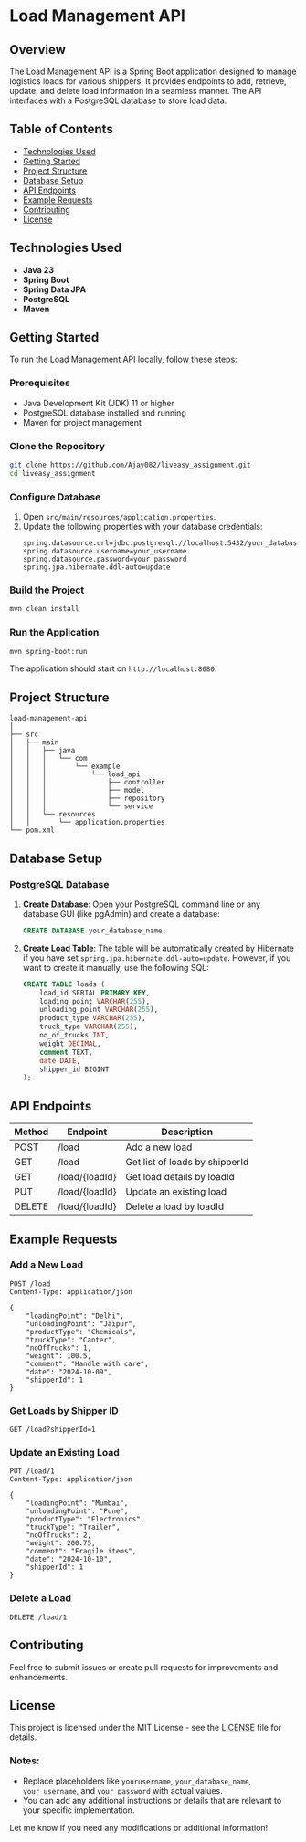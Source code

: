# Load Management API

## Overview
The Load Management API is a Spring Boot application designed to manage logistics loads for various shippers. It provides endpoints to add, retrieve, update, and delete load information in a seamless manner. The API interfaces with a PostgreSQL database to store load data.

## Table of Contents
- [Technologies Used](#technologies-used)
- [Getting Started](#getting-started)
- [Project Structure](#project-structure)
- [Database Setup](#database-setup)
- [API Endpoints](#api-endpoints)
- [Example Requests](#example-requests)
- [Contributing](#contributing)
- [License](#license)

## Technologies Used
- **Java 23**
- **Spring Boot**
- **Spring Data JPA**
- **PostgreSQL**
- **Maven**

## Getting Started
To run the Load Management API locally, follow these steps:

### Prerequisites
- Java Development Kit (JDK) 11 or higher
- PostgreSQL database installed and running
- Maven for project management

### Clone the Repository
```bash
git clone https://github.com/Ajay082/liveasy_assignment.git
cd liveasy_assignment
```

### Configure Database
1. Open `src/main/resources/application.properties`.
2. Update the following properties with your database credentials:
   ```properties
   spring.datasource.url=jdbc:postgresql://localhost:5432/your_database_name
   spring.datasource.username=your_username
   spring.datasource.password=your_password
   spring.jpa.hibernate.ddl-auto=update
   ```

### Build the Project
```bash
mvn clean install
```

### Run the Application
```bash
mvn spring-boot:run
```
The application should start on `http://localhost:8080`.

## Project Structure
```
load-management-api
│
├── src
│   ├── main
│   │   ├── java
│   │   │   └── com
│   │   │       └── example
│   │   │           └── load_api
│   │   │               ├── controller
│   │   │               ├── model
│   │   │               ├── repository
│   │   │               └── service
│   │   └── resources
│   │       └── application.properties
└── pom.xml
```

## Database Setup
### PostgreSQL Database
1. **Create Database**: Open your PostgreSQL command line or any database GUI (like pgAdmin) and create a database:
   ```sql
   CREATE DATABASE your_database_name;
   ```

2. **Create Load Table**: The table will be automatically created by Hibernate if you have set `spring.jpa.hibernate.ddl-auto=update`. However, if you want to create it manually, use the following SQL:
   ```sql
   CREATE TABLE loads (
       load_id SERIAL PRIMARY KEY,
       loading_point VARCHAR(255),
       unloading_point VARCHAR(255),
       product_type VARCHAR(255),
       truck_type VARCHAR(255),
       no_of_trucks INT,
       weight DECIMAL,
       comment TEXT,
       date DATE,
       shipper_id BIGINT
   );
   ```

## API Endpoints
| Method | Endpoint                | Description                               |
|--------|-------------------------|-------------------------------------------|
| POST   | /load                   | Add a new load                            |
| GET    | /load                   | Get list of loads by shipperId           |
| GET    | /load/{loadId}         | Get load details by loadId                |
| PUT    | /load/{loadId}         | Update an existing load                   |
| DELETE | /load/{loadId}         | Delete a load by loadId                  |

## Example Requests
### Add a New Load
```http
POST /load
Content-Type: application/json

{
    "loadingPoint": "Delhi",
    "unloadingPoint": "Jaipur",
    "productType": "Chemicals",
    "truckType": "Canter",
    "noOfTrucks": 1,
    "weight": 100.5,
    "comment": "Handle with care",
    "date": "2024-10-09",
    "shipperId": 1
}
```

### Get Loads by Shipper ID
```http
GET /load?shipperId=1
```

### Update an Existing Load
```http
PUT /load/1
Content-Type: application/json

{
    "loadingPoint": "Mumbai",
    "unloadingPoint": "Pune",
    "productType": "Electronics",
    "truckType": "Trailer",
    "noOfTrucks": 2,
    "weight": 200.75,
    "comment": "Fragile items",
    "date": "2024-10-10",
    "shipperId": 1
}
```

### Delete a Load
```http
DELETE /load/1
```

## Contributing
Feel free to submit issues or create pull requests for improvements and enhancements.

## License
This project is licensed under the MIT License - see the [LICENSE](LICENSE) file for details.

### Notes:
- Replace placeholders like `yourusername`, `your_database_name`, `your_username`, and `your_password` with actual values.
- You can add any additional instructions or details that are relevant to your specific implementation.

Let me know if you need any modifications or additional information!

